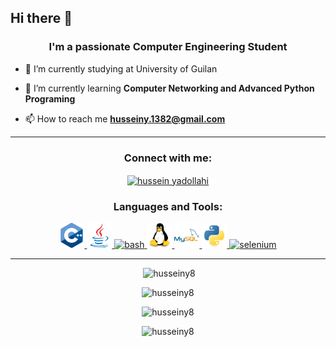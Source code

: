 ## Hi there 👋

<h3 align="center">I'm a passionate Computer Engineering Student</h3>

- 🔭 I’m currently studying at University of Guilan

- 🌱 I’m currently learning **Computer Networking and Advanced Python Programing**

- 📫 How to reach me **husseiny.1382@gmail.com**

---

<h3 align="center">Connect with me:</h3>
<p align="center">
<a href="https://linkedin.com/in/hussein yadollahi" target="blank"><img align="center" src="https://raw.githubusercontent.com/rahuldkjain/github-profile-readme-generator/master/src/images/icons/Social/linked-in-alt.svg" alt="hussein yadollahi" height="30" width="40" /></a>
</p>


<h3 align="center">Languages and Tools:</h3>
<p align="center">  <a href="https://www.w3schools.com/cpp/" target="_blank" rel="noreferrer"> <img src="https://raw.githubusercontent.com/devicons/devicon/master/icons/cplusplus/cplusplus-original.svg" alt="cplusplus" width="40" height="40"/> </a> <a href="https://www.java.com" target="_blank" rel="noreferrer"> <img src="https://raw.githubusercontent.com/devicons/devicon/master/icons/java/java-original.svg" alt="java" width="40" height="40"/> </a> <a href="https://www.gnu.org/software/bash/" target="_blank" rel="noreferrer"> <img src="https://camo.githubusercontent.com/a66396d682e18c587f9ac9aa24763420888958b28c7554f6b957f2c5d3c45b10/68747470733a2f2f63646e2e6a7364656c6976722e6e65742f67682f64657669636f6e732f64657669636f6e406c61746573742f69636f6e732f626173682f626173682d6f726967696e616c2e737667" alt="bash" width="40" height="40"/> </a> <a href="https://www.linux.org/" target="_blank" rel="noreferrer"> <img src="https://raw.githubusercontent.com/devicons/devicon/master/icons/linux/linux-original.svg" alt="linux" width="40" height="40"/> </a> <a href="https://www.mysql.com/" target="_blank" rel="noreferrer"> <img src="https://raw.githubusercontent.com/devicons/devicon/master/icons/mysql/mysql-original-wordmark.svg" alt="mysql" width="40" height="40"/> </a> <a href="https://www.python.org" target="_blank" rel="noreferrer"> <img src="https://raw.githubusercontent.com/devicons/devicon/master/icons/python/python-original.svg" alt="python" width="40" height="40"/> </a> <a href="https://www.selenium.dev" target="_blank" rel="noreferrer"> <img src="https://raw.githubusercontent.com/detain/svg-logos/780f25886640cef088af994181646db2f6b1a3f8/svg/selenium-logo.svg" alt="selenium" width="40" height="40"/> </a> </p>

---

<p align="center">&nbsp;<img  src="https://github-readme-stats.vercel.app/api?username=husseiny8&show_icons=true&locale=en" alt="husseiny8" /></p>

<p align="center"><img src="https://github-readme-stats.vercel.app/api/top-langs?username=husseiny8&show_icons=true&locale=en&layout=compact" alt="husseiny8" /></p>

<p align="center"> <img src="https://komarev.com/ghpvc/?username=husseiny8&label=Profile%20views&color=0e75b6&style=flat" alt="husseiny8" /> </p>


<p align="center"> <img src="https://present.readthedocs.io/en/latest/_images/welcome-to-coding.gif" alt="husseiny8" width="0" height="0" /> </p>



